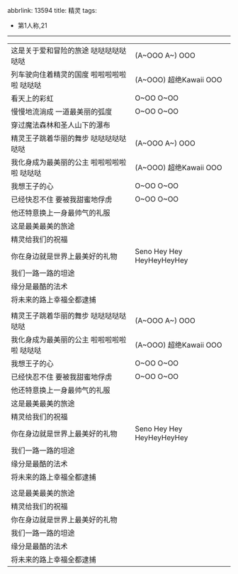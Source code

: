 abbrlink: 13594
title: 精灵
tags:
  - 第1人称,21
---
|      |      |
|--|--|
|这是关于爱和冒险的旅途 哒哒哒哒哒哒哒|(A~OOO A~) OOO|
|列车驶向住着精灵的国度 啦啦啦啦啦啦 哒哒哒|(A~OOO) 超绝Kawaii OOO|
|看天上的彩虹|O~OO O~OO|
|慢慢地流淌成 一道最美丽的弧度|O~OO O~OO|
|穿过魔法森林和圣人山下的瀑布|      |
|精灵王子跳着华丽的舞步 哒哒哒哒哒哒哒|(A~OOO A~) OOO|
|我化身成为最美丽的公主 啦啦啦啦啦啦 哒哒哒|(A~OOO) 超绝Kawaii OOO|
|我想王子的心|O~OO O~OO|
|已经快忍不住 要被我甜蜜地俘虏|O~OO O~OO|
|他还特意换上一身最帅气的礼服|      |
|这是最美最美的旅途|      |
|精灵给我们的祝福|      |
|你在身边就是世界上最美好的礼物|Seno Hey Hey HeyHeyHeyHey|
|我们一路一路的坦途|      |
|缘分是最酷的法术|      |
|将未来的路上幸福全都逮捕|      |
|      |      |
|精灵王子跳着华丽的舞步 哒哒哒哒哒哒哒|(A~OOO A~) OOO|
|我化身成为最美丽的公主 啦啦啦啦啦啦 哒哒哒|(A~OOO) 超绝Kawaii OOO|
|我想王子的心|O~OO O~OO|
|已经快忍不住 要被我甜蜜地俘虏|O~OO O~OO|
|他还特意换上一身最帅气的礼服|      |
|这是最美最美的旅途|      |
|精灵给我们的祝福|      |
|你在身边就是世界上最美好的礼物|Seno Hey Hey HeyHeyHeyHey|
|我们一路一路的坦途|      |
|缘分是最酷的法术|      |
|将未来的路上幸福全都逮捕|      |
|      |      |
|这是最美最美的旅途|      |
|精灵给我们的祝福|      |
|你在身边就是世界上最美好的礼物|      |
|我们一路一路的坦途|      |
|缘分是最酷的法术|      |
|将未来的路上幸福全都逮捕|      |
